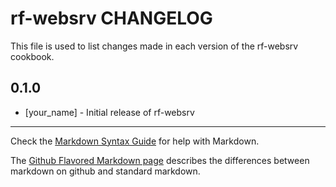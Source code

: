 rf-websrv CHANGELOG
===================

This file is used to list changes made in each version of the rf-websrv cookbook.

0.1.0
-----
- [your_name] - Initial release of rf-websrv

- - -
Check the [Markdown Syntax Guide](http://daringfireball.net/projects/markdown/syntax) for help with Markdown.

The [Github Flavored Markdown page](http://github.github.com/github-flavored-markdown/) describes the differences between markdown on github and standard markdown.
